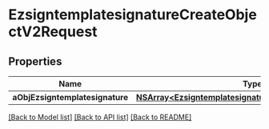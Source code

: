# EzsigntemplatesignatureCreateObjectV2Request

## Properties
Name | Type | Description | Notes
------------ | ------------- | ------------- | -------------
**aObjEzsigntemplatesignature** | [**NSArray&lt;EzsigntemplatesignatureRequestCompoundV2&gt;***](EzsigntemplatesignatureRequestCompoundV2.md) |  | 

[[Back to Model list]](../README.md#documentation-for-models) [[Back to API list]](../README.md#documentation-for-api-endpoints) [[Back to README]](../README.md)



